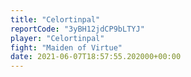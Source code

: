 ```yaml
---
title: "Celortinpal"
reportCode: "3yBH12jdCP9bLTYJ"
player: "Celortinpal"
fight: "Maiden of Virtue"
date: 2021-06-07T18:57:55.202000+00:00
---
```


